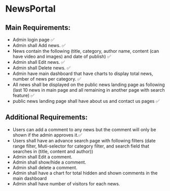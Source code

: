 # NewsPortal


## Main Requirements:

- Admin login page ✅
- Admin shall Add news. ✅
- News contain the following (title, category, author name, content (can
have video and images) and date of publish) ✅
- Admin shall Edit news. ✅
- Admin shall Delete news. ✅
- Admin have main dashboard that have charts to display total news,
number of news per category. ✅
- All news shall be displayed on the public news landing page as following
(last 10 news in main page and all remaining in another page with search
feature) ✅
- public news landing page shall have about us and contact us pages ✅

## Additional Requirements: 

- Users can add a comment to any news but the comment will only be
shown if the admin approves it.✅
- Users shall have an advance search page with following filters (date
range filter, Muti-selector for category filter, and search field that
searches in (title, content and author))
- Admin shall Edit a comment.
- Admin shall show/hide a comment.
- Admin shall delete a comment.
- Admin shall have a chart for total hidden and shown comments in the
main dashboard
- Admin shall have number of visitors for each news.
